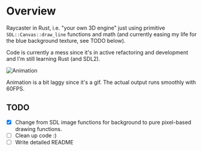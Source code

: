 # Overview

Raycaster in Rust, i.e. "your own 3D engine" just using primitive `SDL::Canvas::draw_line` functions and math (and currently easing my life for the blue background texture, see TODO below). 

Code is currently a mess since it's in active refactoring and development and I'm still learning Rust (and SDL2).

![Animation](animation.gif)

Animation is a bit laggy since it's a gif. The actual output runs smoothly with 60FPS.

## TODO

- [X] Change from SDL image functions for background to pure pixel-based drawing functions.
- [ ] Clean up code :)
- [ ] Write detailed README